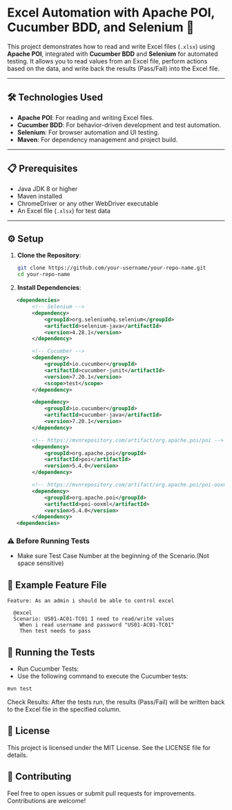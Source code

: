 # Excel Automation with Apache POI, Cucumber BDD, and Selenium 🚀

This project demonstrates how to read and write Excel files (`.xlsx`) using **Apache POI**, integrated with **Cucumber BDD** and **Selenium** for automated testing. It allows you to read values from an Excel file, perform actions based on the data, and write back the results (Pass/Fail) into the Excel file.

---

## 🛠️ Technologies Used
- **Apache POI**: For reading and writing Excel files.
- **Cucumber BDD**: For behavior-driven development and test automation.
- **Selenium**: For browser automation and UI testing.
- **Maven**: For dependency management and project build.

---

## 📋 Prerequisites
- Java JDK 8 or higher
- Maven installed
- ChromeDriver or any other WebDriver executable
- An Excel file (`.xlsx`) for test data

---

## ⚙️ Setup

1. **Clone the Repository**:
   ```bash
   git clone https://github.com/your-username/your-repo-name.git
   cd your-repo-name
2. **Install Dependencies**:
```xml
   <dependencies>
        <!-- Selenium -->
        <dependency>
            <groupId>org.seleniumhq.selenium</groupId>
            <artifactId>selenium-java</artifactId>
            <version>4.28.1</version>
        </dependency>

        <!-- Cucumber -->
        <dependency>
            <groupId>io.cucumber</groupId>
            <artifactId>cucumber-junit</artifactId>
            <version>7.20.1</version>
            <scope>test</scope>
        </dependency>

        <dependency>
            <groupId>io.cucumber</groupId>
            <artifactId>cucumber-java</artifactId>
            <version>7.20.1</version>
        </dependency>

        <!-- https://mvnrepository.com/artifact/org.apache.poi/poi -->
        <dependency>
            <groupId>org.apache.poi</groupId>
            <artifactId>poi</artifactId>
            <version>5.4.0</version>
        </dependency>

        <!-- https://mvnrepository.com/artifact/org.apache.poi/poi-ooxml -->
        <dependency>
            <groupId>org.apache.poi</groupId>
            <artifactId>poi-ooxml</artifactId>
            <version>5.4.0</version>
        </dependency>
   <dependencies>
```
### ⚠️ Before Running Tests
- Make sure Test Case Number at the beginning of the Scenario.(Not space sensitive)

## 📝 Example Feature File
```gherkin
Feature: As an admin i should be able to control excel

  @excel
  Scenario: US01-AC01-TC01 I need to read/write values
    When i read username and password "US01-AC01-TC01"
    Then test needs to pass
```

## 🚀 Running the Tests
- Run Cucumber Tests:
- Use the following command to execute the Cucumber tests:

```bash
mvn test
```
Check Results:
After the tests run, the results (Pass/Fail) will be written back to the Excel file in the specified column.

## 📜 License
This project is licensed under the MIT License. See the LICENSE file for details.

## 🙌 Contributing
Feel free to open issues or submit pull requests for improvements. Contributions are welcome!

